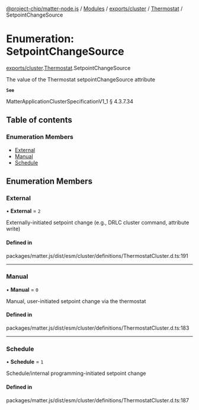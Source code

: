 [@project-chip/matter-node.js](../README.md) / [Modules](../modules.md) / [exports/cluster](../modules/exports_cluster.md) / [Thermostat](../modules/exports_cluster.Thermostat.md) / SetpointChangeSource

# Enumeration: SetpointChangeSource

[exports/cluster](../modules/exports_cluster.md).[Thermostat](../modules/exports_cluster.Thermostat.md).SetpointChangeSource

The value of the Thermostat setpointChangeSource attribute

**`See`**

MatterApplicationClusterSpecificationV1_1 § 4.3.7.34

## Table of contents

### Enumeration Members

- [External](exports_cluster.Thermostat.SetpointChangeSource.md#external)
- [Manual](exports_cluster.Thermostat.SetpointChangeSource.md#manual)
- [Schedule](exports_cluster.Thermostat.SetpointChangeSource.md#schedule)

## Enumeration Members

### External

• **External** = ``2``

Externally-initiated setpoint change (e.g., DRLC cluster command, attribute write)

#### Defined in

packages/matter.js/dist/esm/cluster/definitions/ThermostatCluster.d.ts:191

___

### Manual

• **Manual** = ``0``

Manual, user-initiated setpoint change via the thermostat

#### Defined in

packages/matter.js/dist/esm/cluster/definitions/ThermostatCluster.d.ts:183

___

### Schedule

• **Schedule** = ``1``

Schedule/internal programming-initiated setpoint change

#### Defined in

packages/matter.js/dist/esm/cluster/definitions/ThermostatCluster.d.ts:187
